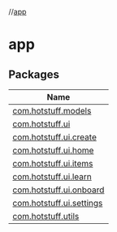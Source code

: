 //[app](index.md)

# app

## Packages

| Name |
|---|
| [com.hotstuff.models](app/com.hotstuff.models/index.md) |
| [com.hotstuff.ui](app/com.hotstuff.ui/index.md) |
| [com.hotstuff.ui.create](app/com.hotstuff.ui.create/index.md) |
| [com.hotstuff.ui.home](app/com.hotstuff.ui.home/index.md) |
| [com.hotstuff.ui.items](app/com.hotstuff.ui.items/index.md) |
| [com.hotstuff.ui.learn](app/com.hotstuff.ui.learn/index.md) |
| [com.hotstuff.ui.onboard](app/com.hotstuff.ui.onboard/index.md) |
| [com.hotstuff.ui.settings](app/com.hotstuff.ui.settings/index.md) |
| [com.hotstuff.utils](app/com.hotstuff.utils/index.md) |
